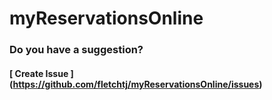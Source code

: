 myReservationsOnline
====================

### Do you have a suggestion?

#### [ Create Issue ] (https://github.com/fletchtj/myReservationsOnline/issues)
